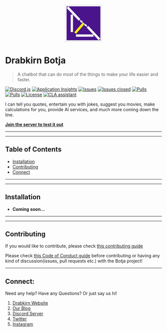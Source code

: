 <div align="center">
  <img src="https://github.com/drabkirn/botja/raw/master/drabkirn-logo-120x120.png"/>
</div>

# Drabkirn Botja

> A chatbot that can do most of the things to make your life easier and faster.

<!-- Add languages, CI/CD, main frameworks used from shields.io. Example -->
[![Discord.js](https://img.shields.io/badge/discord.js-v11.5.1-blueviolet.svg)](https://discord.js.org/#/)
[![Application Insights](https://img.shields.io/badge/applicationinsights-v1.6.0-important.svg)](https://www.npmjs.com/package/applicationinsights)
[![Issues](https://img.shields.io/github/issues/drabkirn/botja.svg)](https://github.com/drabkirn/botja/issues)
[![Issues closed](https://img.shields.io/github/issues-closed/drabkirn/botja.svg)](https://github.com/drabkirn/botja/issues)
[![Pulls](https://img.shields.io/github/issues-pr/drabkirn/botja.svg)](https://github.com/drabkirn/botja/pulls)
[![Pulls](https://img.shields.io/github/issues-pr-closed/drabkirn/botja.svg)](https://github.com/drabkirn/botja/pulls)
[![License](https://img.shields.io/github/license/drabkirn/botja.svg)](https://choosealicense.com/licenses/agpl-3.0/)
[![CLA assistant](https://cla-assistant.io/readme/badge/drabkirn/botja)](https://cla-assistant.io/drabkirn/botja)

I can tell you quotes, entertain you with jokes, suggest you movies, make calculations for you, provide AI services, and much more coming down the line.

**[Join the server to test it out](https://go.cdadityang.xyz/discord)**

-----
-----

## Table of Contents
- [Installation](#installation)
- [Contributing](#contributing)
- [Connect](#connect)

-----
-----

## Installation
- **Coming soon...**

-----
-----

## Contributing
If you would like to contribute, please check [this contributing guide](https://github.com/drabkirn/botja/blob/master/CONTRIBUTING.md)

Please check [this Code of Conduct guide](https://github.com/drabkirn/botja/blob/master/CODE_OF_CONDUCT.md) before contributing or having any kind of discussion(issues, pull requests etc.) with the Botja project!

-----

## Connect:
Need any help? Have any Questions? Or just say us hi!

1. [Drabkirn Website](https://go.cdadityang.xyz/drab)
2. [Our Blog](https://go.cdadityang.xyz/blog)
3. [Discord Server](https://go.cdadityang.xyz/discord)
4. [Twitter](https://go.cdadityang.xyz/DtwtK)
5. [Instagram](https://go.cdadityang.xyz/DinsK)